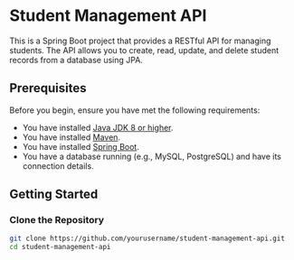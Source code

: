 # Student Management API

This is a Spring Boot project that provides a RESTful API for managing students. The API allows you to create, read, update, and delete student records from a database using JPA.

## Prerequisites

Before you begin, ensure you have met the following requirements:
- You have installed [Java JDK 8 or higher](https://www.oracle.com/java/technologies/javase-downloads.html).
- You have installed [Maven](https://maven.apache.org/download.cgi).
- You have installed [Spring Boot](https://spring.io/projects/spring-boot).
- You have a database running (e.g., MySQL, PostgreSQL) and have its connection details.

## Getting Started

### Clone the Repository

```bash
git clone https://github.com/yourusername/student-management-api.git
cd student-management-api
